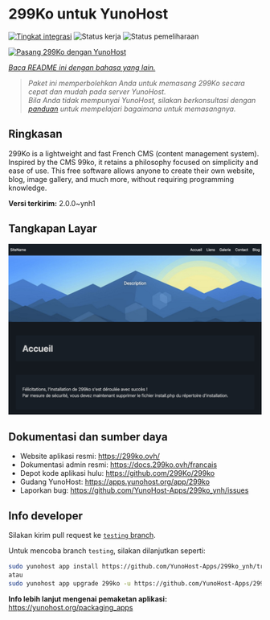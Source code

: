 <!--
N.B.: README ini dibuat secara otomatis oleh <https://github.com/YunoHost/apps/tree/master/tools/readme_generator>
Ini TIDAK boleh diedit dengan tangan.
-->

# 299Ko untuk YunoHost

[![Tingkat integrasi](https://apps.yunohost.org/badge/integration/299ko)](https://ci-apps.yunohost.org/ci/apps/299ko/)
![Status kerja](https://apps.yunohost.org/badge/state/299ko)
![Status pemeliharaan](https://apps.yunohost.org/badge/maintained/299ko)

[![Pasang 299Ko dengan YunoHost](https://install-app.yunohost.org/install-with-yunohost.svg)](https://install-app.yunohost.org/?app=299ko)

*[Baca README ini dengan bahasa yang lain.](./ALL_README.md)*

> *Paket ini memperbolehkan Anda untuk memasang 299Ko secara cepat dan mudah pada server YunoHost.*  
> *Bila Anda tidak mempunyai YunoHost, silakan berkonsultasi dengan [panduan](https://yunohost.org/install) untuk mempelajari bagaimana untuk memasangnya.*

## Ringkasan

299Ko is a lightweight and fast French CMS (content management system). Inspired by the CMS 99ko, it retains a philosophy focused on simplicity and ease of use. This free software allows anyone to create their own website, blog, image gallery, and much more, without requiring programming knowledge.


**Versi terkirim:** 2.0.0~ynh1

## Tangkapan Layar

![Tangkapan Layar pada 299Ko](./doc/screenshots/screenshot.png)

## Dokumentasi dan sumber daya

- Website aplikasi resmi: <https://299ko.ovh/>
- Dokumentasi admin resmi: <https://docs.299ko.ovh/francais>
- Depot kode aplikasi hulu: <https://github.com/299Ko/299ko>
- Gudang YunoHost: <https://apps.yunohost.org/app/299ko>
- Laporkan bug: <https://github.com/YunoHost-Apps/299ko_ynh/issues>

## Info developer

Silakan kirim pull request ke [`testing` branch](https://github.com/YunoHost-Apps/299ko_ynh/tree/testing).

Untuk mencoba branch `testing`, silakan dilanjutkan seperti:

```bash
sudo yunohost app install https://github.com/YunoHost-Apps/299ko_ynh/tree/testing --debug
atau
sudo yunohost app upgrade 299ko -u https://github.com/YunoHost-Apps/299ko_ynh/tree/testing --debug
```

**Info lebih lanjut mengenai pemaketan aplikasi:** <https://yunohost.org/packaging_apps>

